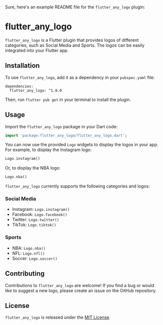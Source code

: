 Sure, here's an example README file for the `flutter_any_logo` plugin:

# flutter_any_logo

`flutter_any_logo` is a Flutter plugin that provides logos of different categories, such as Social Media and Sports. The logos can be easily integrated into your Flutter app.

## Installation

To use `flutter_any_logo`, add it as a dependency in your `pubspec.yaml` file:

```
dependencies:
  flutter_any_logo: ^1.0.0
```

Then, run `flutter pub get` in your terminal to install the plugin.

## Usage

Import the `flutter_any_logo` package in your Dart code:

```dart
import 'package:flutter_any_logo/flutter_any_logo.dart';
```

You can now use the provided `Logo` widgets to display the logos in your app. For example, to display the Instagram logo:

```dart
Logo.instagram()
```

Or, to display the NBA logo:

```dart
Logo.nba()
```

`flutter_any_logo` currently supports the following categories and logos:

### Social Media

- Instagram: `Logo.instagram()`
- Facebook: `Logo.facebook()`
- Twitter: `Logo.twitter()`
- TikTok: `Logo.tiktok()`

### Sports

- NBA: `Logo.nba()`
- NFL: `Logo.nfl()`
- Soccer: `Logo.soccer()`

## Contributing

Contributions to `flutter_any_logo` are welcome! If you find a bug or would like to suggest a new logo, please create an issue on the GitHub repository.

## License

`flutter_any_logo` is released under the [MIT License](https://github.com/example/flutter_any_logo/blob/main/LICENSE).